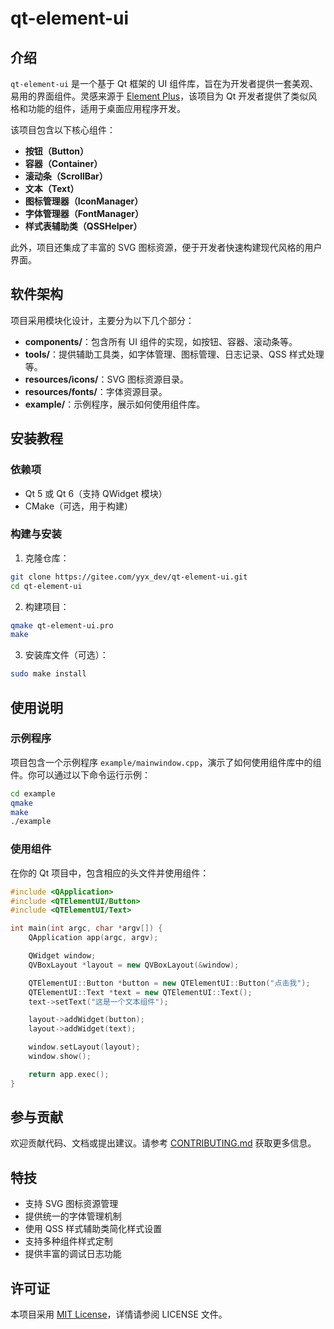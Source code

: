 # qt-element-ui

## 介绍

`qt-element-ui` 是一个基于 Qt 框架的 UI 组件库，旨在为开发者提供一套美观、易用的界面组件。灵感来源于 [Element Plus](https://element-plus.org)，该项目为 Qt 开发者提供了类似风格和功能的组件，适用于桌面应用程序开发。

该项目包含以下核心组件：

- **按钮（Button）**
- **容器（Container）**
- **滚动条（ScrollBar）**
- **文本（Text）**
- **图标管理器（IconManager）**
- **字体管理器（FontManager）**
- **样式表辅助类（QSSHelper）**

此外，项目还集成了丰富的 SVG 图标资源，便于开发者快速构建现代风格的用户界面。

## 软件架构

项目采用模块化设计，主要分为以下几个部分：

- **components/**：包含所有 UI 组件的实现，如按钮、容器、滚动条等。
- **tools/**：提供辅助工具类，如字体管理、图标管理、日志记录、QSS 样式处理等。
- **resources/icons/**：SVG 图标资源目录。
- **resources/fonts/**：字体资源目录。
- **example/**：示例程序，展示如何使用组件库。

## 安装教程

### 依赖项

- Qt 5 或 Qt 6（支持 QWidget 模块）
- CMake（可选，用于构建）

### 构建与安装

1. 克隆仓库：

```bash
git clone https://gitee.com/yyx_dev/qt-element-ui.git
cd qt-element-ui
```

2. 构建项目：

```bash
qmake qt-element-ui.pro
make
```

3. 安装库文件（可选）：

```bash
sudo make install
```

## 使用说明

### 示例程序

项目包含一个示例程序 `example/mainwindow.cpp`，演示了如何使用组件库中的组件。你可以通过以下命令运行示例：

```bash
cd example
qmake
make
./example
```

### 使用组件

在你的 Qt 项目中，包含相应的头文件并使用组件：

```cpp
#include <QApplication>
#include <QTElementUI/Button>
#include <QTElementUI/Text>

int main(int argc, char *argv[]) {
    QApplication app(argc, argv);

    QWidget window;
    QVBoxLayout *layout = new QVBoxLayout(&window);

    QTElementUI::Button *button = new QTElementUI::Button("点击我");
    QTElementUI::Text *text = new QTElementUI::Text();
    text->setText("这是一个文本组件");

    layout->addWidget(button);
    layout->addWidget(text);

    window.setLayout(layout);
    window.show();

    return app.exec();
}
```

## 参与贡献

欢迎贡献代码、文档或提出建议。请参考 [CONTRIBUTING.md](CONTRIBUTING.md) 获取更多信息。

## 特技

- 支持 SVG 图标资源管理
- 提供统一的字体管理机制
- 使用 QSS 样式辅助类简化样式设置
- 支持多种组件样式定制
- 提供丰富的调试日志功能

## 许可证

本项目采用 [MIT License](LICENSE)，详情请参阅 LICENSE 文件。